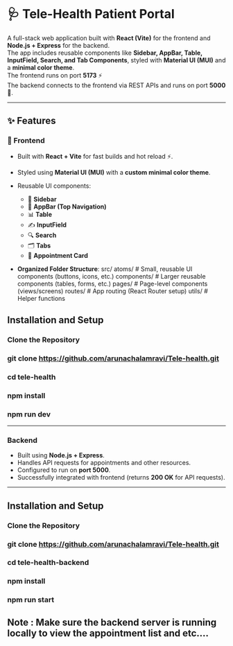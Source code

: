 # 🩺 Tele-Health Patient Portal

A full-stack web application built with **React (Vite)** for the frontend and **Node.js + Express** for the backend.  
The app includes reusable components like **Sidebar, AppBar, Table, InputField, Search, and Tab Components**, styled with **Material UI (MUI)** and a **minimal color theme**.  
The frontend runs on port **5173** ⚡  
The backend connects to the frontend via REST APIs and runs on port **5000** 🚀.

---

## ✨ Features

### 🎨 Frontend
- Built with **React + Vite** for fast builds and hot reload ⚡.
- Styled using **Material UI (MUI)** with a **custom minimal color theme**.
- Reusable UI components:
  - 🧭 **Sidebar**
  - 📌 **AppBar (Top Navigation)**
  - 📊 **Table**
  - ✍️ **InputField**
  - 🔍 **Search**
  - 🗂️ **Tabs**
  - 📅 **Appointment Card**
  
- **Organized Folder Structure**:
src/
atoms/ # Small, reusable UI components (buttons, icons, etc.)
components/ # Larger reusable components (tables, forms, etc.)
pages/ # Page-level components (views/screens)
routes/ # App routing (React Router setup)
utils/ # Helper functions

## Installation and Setup

### Clone the Repository
### git clone https://github.com/arunachalamravi/Tele-health.git
### cd tele-health
### npm install
### npm run dev

---


### Backend
- Built using **Node.js + Express**.
- Handles API requests for appointments and other resources.
- Configured to run on **port 5000**.
- Successfully integrated with frontend (returns **200 OK** for API requests).

---

## Installation and Setup

### Clone the Repository
### git clone https://github.com/arunachalamravi/Tele-health.git
### cd tele-health-backend
### npm install
### npm run start


## Note : Make sure the backend server is running locally to view the appointment list and etc....
